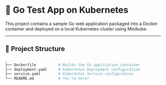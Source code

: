 # 🚀 Go Test App on Kubernetes

This project contains a sample Go web application packaged into a Docker container and deployed on a local Kubernetes cluster using Minikube.

---

## 🧱 Project Structure

```bash
.
├── Dockerfile          # Builds the Go application container
├── deployment.yaml     # Kubernetes Deployment configuration
├── service.yaml        # Kubernetes Service configuration
└── README.md           # You're here!
